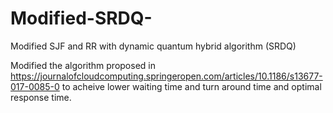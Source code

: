 # Modified-SRDQ-
Modified SJF and RR with dynamic quantum hybrid algorithm (SRDQ)

Modified the algorithm proposed in https://journalofcloudcomputing.springeropen.com/articles/10.1186/s13677-017-0085-0 to acheive lower waiting time and turn around time and optimal response time. 
